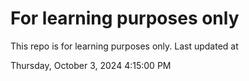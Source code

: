 # For learning purposes only
This repo is for learning purposes only.
Last updated at

Thursday, October 3, 2024 4:15:00 PM

